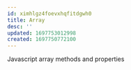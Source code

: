 ```yaml
---
id: ximhlgz4foevxhqfitdgwh0
title: Array
desc: ''
updated: 1697753012998
created: 1697750772100
---
```


Javascript array methods and properties

